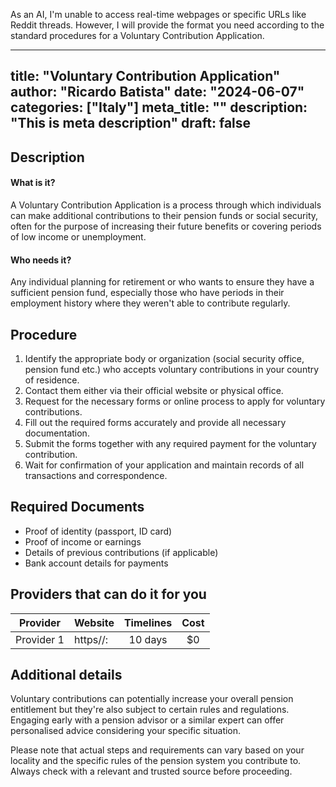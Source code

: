 As an AI, I'm unable to access real-time webpages or specific URLs like Reddit threads. However, I will provide the format you need according to the standard procedures for a Voluntary Contribution Application.

---
title: "Voluntary Contribution Application"
author: "Ricardo Batista"
date: "2024-06-07"
categories: ["Italy"]
meta_title: ""
description: "This is meta description"
draft: false
---

## Description
#### What is it?
A Voluntary Contribution Application is a process through which individuals can make additional contributions to their pension funds or social security, often for the purpose of increasing their future benefits or covering periods of low income or unemployment.

#### Who needs it?
Any individual planning for retirement or who wants to ensure they have a sufficient pension fund, especially those who have periods in their employment history where they weren't able to contribute regularly.

## Procedure
1. Identify the appropriate body or organization (social security office, pension fund etc.) who accepts voluntary contributions in your country of residence.
2. Contact them either via their official website or physical office.
3. Request for the necessary forms or online process to apply for voluntary contributions.
4. Fill out the required forms accurately and provide all necessary documentation.
5. Submit the forms together with any required payment for the voluntary contribution.
6. Wait for confirmation of your application and maintain records of all transactions and correspondence.

## Required Documents
- Proof of identity (passport, ID card)
- Proof of income or earnings
- Details of previous contributions (if applicable)
- Bank account details for payments

## Providers that can do it for you

| Provider        |     Website     |     Timelines    |       Cost      |
| --------------- | --------------- |  :-------------: | :-------------: |
| Provider 1      |  https//:       |     10 days      |        $0       |

## Additional details
Voluntary contributions can potentially increase your overall pension entitlement but they're also subject to certain rules and regulations. Engaging early with a pension advisor or a similar expert can offer personalised advice considering your specific situation.

Please note that actual steps and requirements can vary based on your locality and the specific rules of the pension system you contribute to. Always check with a relevant and trusted source before proceeding.